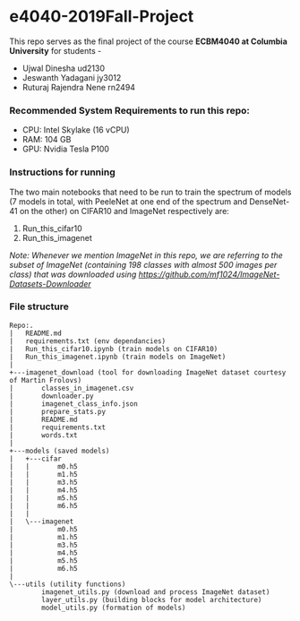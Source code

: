 # e4040-2019Fall-Project


This repo serves as the final project of the course **ECBM4040 at Columbia University** for students - 

- Ujwal Dinesha ud2130
- Jeswanth Yadagani jy3012
- Ruturaj Rajendra Nene rn2494

### Recommended System Requirements to run this repo:
- CPU: Intel Skylake (16 vCPU)
- RAM: 104 GB
- GPU: Nvidia Tesla P100

### Instructions for running
The two main notebooks that need to be run to train the spectrum of models (7 models in total, with PeeleNet at one end of the spectrum and DenseNet-41 on the other) on CIFAR10 and ImageNet respectively are:
1. Run_this_cifar10
2. Run_this_imagenet

*Note: Whenever we mention ImageNet in this repo, we are referring to the subset of ImageNet (containing 198 classes with almost 500 images per class) that was downloaded using https://github.com/mf1024/ImageNet-Datasets-Downloader*

### File structure
```
Repo:.
|   README.md   
|   requirements.txt (env dependancies)
|   Run_this_cifar10.ipynb (train models on CIFAR10)
|   Run_this_imagenet.ipynb (train models on ImageNet)
|   
+---imagenet_download (tool for downloading ImageNet dataset courtesy of Martin Frolovs)
|       classes_in_imagenet.csv
|       downloader.py
|       imagenet_class_info.json
|       prepare_stats.py
|       README.md
|       requirements.txt
|       words.txt
|       
+---models (saved models)
|   +---cifar
|   |       m0.h5
|   |       m1.h5
|   |       m3.h5
|   |       m4.h5
|   |       m5.h5
|   |       m6.h5
|   |       
|   \---imagenet
|           m0.h5
|           m1.h5
|           m3.h5
|           m4.h5
|           m5.h5
|           m6.h5
|           
\---utils (utility functions)
        imagenet_utils.py (download and process ImageNet dataset)
        layer_utils.py (building blocks for model architecture)
        model_utils.py (formation of models)
```        

